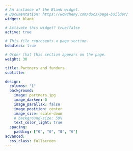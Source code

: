 ```yaml
---
# An instance of the Blank widget.
# Documentation: https://wowchemy.com/docs/page-builder/
widget: blank

# Activate this widget? true/false
active: true

# This file represents a page section.
headless: true

# Order that this section appears on the page.
weight: 30

title: Partners and funders
subtitle:

design:
  columns: "1"
  background:
    image: partners.jpg
    image_darken: 0
    image_parallax: false
    image_position: center
    image_size: scale-down
    # background-size: 50%
    text_color_light: true
  spacing:
    padding: ["0", "0", "0", "0"]
advanced:
  css_class: fullscreen
---
```

